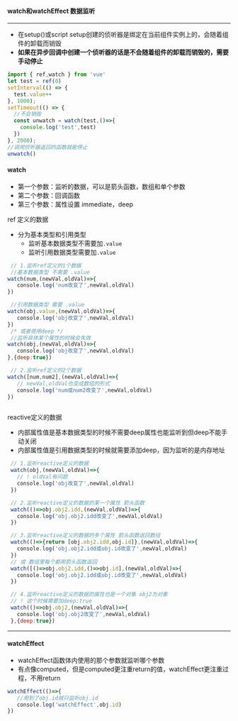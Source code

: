 #### watch和watchEffect 数据监听

---

* 在setup()或script setup创建的侦听器是绑定在当前组件实例上的，会随着组件的卸载而销毁
* **如果在异步回调中创建一个侦听器的话是不会随着组件的卸载而销毁的，需要手动停止**

```ts
import { ref,watch } from 'vue'
let test = ref(0)
setInterval(() => {
  test.value++
}, 1000);
setTimeout(() => {
  //不会销毁
  const unwatch = watch(test,()=>{
    console.log('test',test)
  })
}, 2000);
//调用侦听器返回的函数就能停止
unwatch()
```

#### watch

* 第一个参数：监听的数据，可以是箭头函数，数组和单个参数
* 第二个参数：回调函数
* 第三个参数：属性设置 immediate，deep

ref 定义的数据

* 分为基本类型和引用类型
  * 监听基本数据类型不需要加`.value`
  * 监听引用数据类型需要加`.value`

```js
 // 1.监听ref定义的1个数据
 //基本数据类型 不需要 .value
watch(num,(newVal,oldVal)=>{
   console.log('num改变了',newVal,oldVal)
})

 //引用数据类型 需要 .value
watch(obj.value,(newVal,oldVal)=>{
   console.log('obj改变了',newVal,oldVal) 
})
 /* 或者使用deep */
 //监听具体某个属性的时候会失效
watch(obj,(newVal,oldVal)=>{
   console.log('obj改变了',newVal,oldVal)
},{deep:true})

 // 2.监听ref定义的2个数据
watch([num,num2],(newVal,oldVal)=>{
   // newVal,oldVal也变成数组的形式
   console.log('num或num2改变了',newVal,oldVal)
})



```

reactive定义的数据

* 内部属性值是基本数据类型的时候不需要deep属性也能监听到但deep不能手动关闭
* 内部属性值是引用数据类型的时候就需要添加deep，因为监听的是内存地址

```js
 // 1.监听reactive定义的数据 
 watch(obj,(newVal,oldVal)=>{
   // ! oldVal有问题
   console.log('obj改变了',newVal,oldVal)
 })

 // 2.监听reactive定义的数据的某一个属性 箭头函数
 watch(()=>obj.obj2.idd,(newVal,oldVal)=>{
   console.log('obj.obj2.idd改变了',newVal,oldVal)
 })

 // 3.监听reactive定义的数据的多个属性 箭头函数返回数组
 watch(()=>{return [obj.obj2.idd,obj.id]},(newVal,oldVal)=>{
   console.log('obj.obj2.idd或obj.id改变了',newVal,oldVal)
 })
 // 或 数组里每个都用箭头函数返回
 watch([()=>obj.obj2.idd,()=>obj.id],(newVal,oldVal)=>{
   console.log('obj.obj2.idd或obj.id改变了',newVal,oldVal)
 })

 // 4.监听reactive定义的数据的属性也是一个对象 obj2为对象
 // ! 这个时候需要加deep:true
 watch(()=>obj.obj2,(newVal,oldVal)=>{
   console.log('obj.obj2改变了',newVal,oldVal)
 },{deep:true})
```

---

#### watchEffect

* watchEffect函数体内使用的那个参数就监听哪个参数
* 有点像computed，但是computed更注重return的值，watchEffect更注重过程，不用return

```js
watchEffect(()=>{
   //用到了obj.id就只监听obj.id
   console.log('watchEffect',obj.id)
})
```
